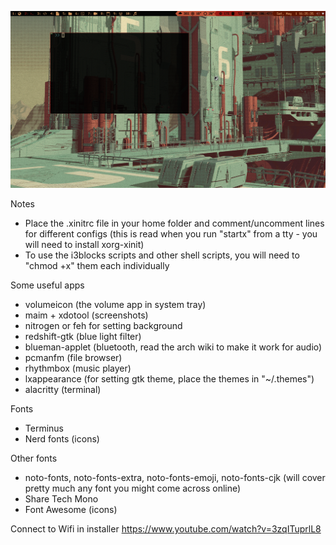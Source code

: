 
![screenshot](i3_polybar_screenshot.png)

Notes
- Place the .xinitrc file in your home folder and comment/uncomment lines for different configs (this is read when you run "startx" from a tty - you will need to install xorg-xinit)
- To use the i3blocks scripts and other shell scripts, you will need to "chmod +x" them each individually

Some useful apps
- volumeicon (the volume app in system tray)
- maim + xdotool (screenshots)
- nitrogen or feh for setting background
- redshift-gtk (blue light filter)
- blueman-applet (bluetooth, read the arch wiki to make it work for audio)
- pcmanfm (file browser)
- rhythmbox (music player)
- lxappearance (for setting gtk theme, place the themes in "~/.themes")
- alacritty (terminal)

Fonts
- Terminus
- Nerd fonts (icons)

Other fonts
- noto-fonts, noto-fonts-extra, noto-fonts-emoji, noto-fonts-cjk (will cover pretty much any font you might come across online)
- Share Tech Mono
- Font Awesome (icons)

Connect to Wifi in installer
https://www.youtube.com/watch?v=3zqITuprlL8
